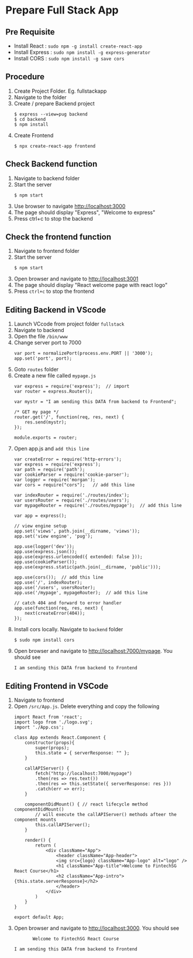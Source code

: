 # Prepare Full Stack App

## Pre Requisite
* Install React : `sudo npm -g install create-react-app`
* Install Express : `sudo npm install -g express-generator`
* Install CORS : `sudo npm install -g save cors`

## Procedure
1. Create Project Folder. Eg. fullstackapp
2. Navigate to the folder
3. Create / prepare Backend project
   ```
   $ express --view=pug backend
   $ cd backend
   $ npm install
   ```
4. Create Frontend
    ```
    $ npx create-react-app frontend
    ```

## Check Backend function
1. Navigate to backend folder
2. Start the server
    ```
    $ npm start
    ```
3. Use browser to navigate [http://localhost:3000](http://localhost:3000)
4. The page should display "Express", "Welcome to express"
5. Press ctrl+c to stop the backend


## Check the frontend function
1. Navigate to frontend folder
2. Start the server
    ```
    $ npm start
    ```
3. Open browser and navigate to [http://localhost:3001](http://localhost:3001)
4. The page should display "React welcome page with react logo"
5. Press `ctrl+c` to stop the frontend


## Editing Backend in VScode
1. Launch VCcode from project folder `fullstack`
2. Navigate to backend
3. Open the file `/bin/www`
4. Change server port to 7000
    ```
    var port = normalizePort(process.env.PORT || '3000');
    app.set('port', port);
    ```
5. Goto `routes` folder
6. Create a new file called `mypage.js`
    ```
    var express = require('express');  // import
    var router = express.Router();

    var mystr = "I am sending this DATA from backend to Frontend";

    /* GET my page */
    router.get('/', function(req, res, next) {
        res.send(mystr);
    });

    module.exports = router;
    ```
7. Open app.js and `add this line` 
    ```
    var createError = require('http-errors');
    var express = require('express');
    var path = require('path');
    var cookieParser = require('cookie-parser');
    var logger = require('morgan');
    var cors = require("cors");   // add this line

    var indexRouter = require('./routes/index');
    var usersRouter = require('./routes/users');
    var mypageRouter = require('./routes/mypage');  // add this line

    var app = express();

    // view engine setup
    app.set('views', path.join(__dirname, 'views'));
    app.set('view engine', 'pug');

    app.use(logger('dev'));
    app.use(express.json());
    app.use(express.urlencoded({ extended: false }));
    app.use(cookieParser());
    app.use(express.static(path.join(__dirname, 'public')));

    app.use(cors());  // add this line
    app.use('/', indexRouter);
    app.use('/users', usersRouter);
    app.use('/mypage', mypageRouter);  // add this line

    // catch 404 and forward to error handler
    app.use(function(req, res, next) {
        next(createError(404));
    });
    ```
8. Install cors locally. Navigate to `backend` folder
    ```
    $ sudo npm install cors
    ```
9. Open browser and navigate to [http://localhost:7000/mypage](http://localhost:7000/mypage). You should see
    ```
    I am sending this DATA from backend to Frontend
    ```

## Editing Frontend in VSCode
1. Navigate to frontend
2. Open `/src/App.js`. Delete everything and copy the following
    ```
    import React from 'react';
    import logo from './logo.svg';
    import './App.css';

    class App extends React.Component {
        constructor(props){
            super(props);
            this.state = { serverResponse: "" };
        }

        callAPIServer() {
            fetch("http://localhost:7000/mypage")
            .then(res => res.text())
            .then(res => this.setState({ serverResponse: res }))
            .catch(err => err);
        }

        componentDidMount() { // react lifecycle method componentDidMount()
            // will execute the callAPIServer() methods afteer the component mounts
            this.callAPIServer();
        }

        render() {
            return (
                <div className="App">
                    <header className="App-header">
                    <img src={logo} className="App-logo" alt="logo" />
                    <h1 className="App-title">Welcome to FintechSG React Course</h1>
                    <h2 className="App-intro">{this.state.serverResponse}</h2>
                    </header>
                </div>
            )
        }
    }

    export default App;
    ```
9. Open browser and navigate to [http://localhost:3000](http://localhost:3000). You should see
    ```
           Welcome to FintechSG React Course

    I am sending this DATA from backend to Frontend
    ```